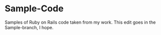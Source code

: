 # Sample-Code
Samples of Ruby on Rails code taken from my work.  This edit goes in the Sample-branch, I hope.
